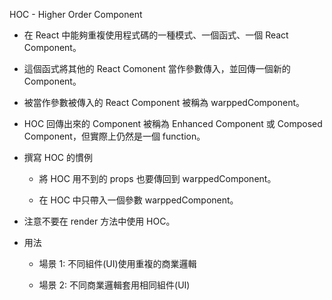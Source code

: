 HOC - Higher Order Component

- 在 React 中能夠重複使用程式碼的一種模式、一個函式、一個 React Component。

- 這個函式將其他的 React Comonent 當作參數傳入，並回傳一個新的 Component。

- 被當作參數被傳入的 React Component 被稱為 warppedComponent。

- HOC 回傳出來的 Component 被稱為 Enhanced Component 或 Composed Component，但實際上仍然是一個 function。

- 撰寫 HOC 的慣例

    - 將 HOC 用不到的 props 也要傳回到 warppedComponent。

    - 在 HOC 中只帶入一個參數 warppedComponent。

- 注意不要在 render 方法中使用 HOC。

- 用法

    - 場景 1: 不同組件(UI)使用重複的商業邏輯

    - 場景 2: 不同商業邏輯套用相同組件(UI)